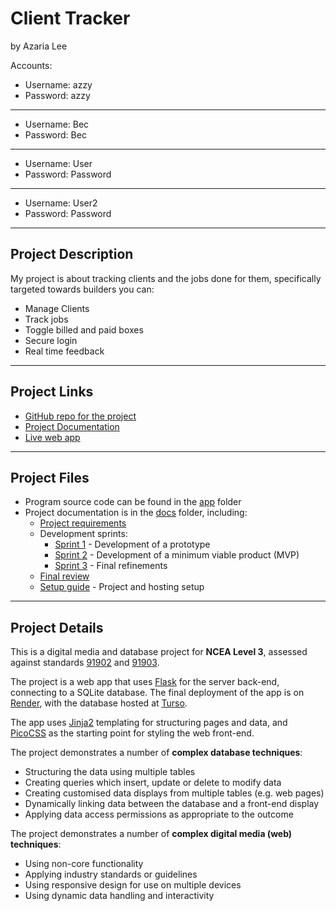 # Client Tracker

by Azaria Lee

Accounts:
   - Username: azzy
   - Password: azzy

---
   -  Username: Bec
   -  Password: Bec

---
   - Username: User
   - Password: Password

---
   - Username: User2
   - Password: Password

---

## Project Description

My project is about tracking clients and the jobs done for them, specifically targeted towards builders  you can:

- Manage Clients
- Track jobs
- Toggle billed and paid boxes
- Secure login
- Real time feedback


---

## Project Links

- [GitHub repo for the project](https://github.com/waimea-aalee/300dtd-client-tracker-project)
- [Project Documentation](https://waimea-aalee.github.io/300dtd-client-tracker-project/)
- [Live web app](https://three00dtd-client-tracker-project.onrender.com/login)


---

## Project Files

- Program source code can be found in the [app](app/) folder
- Project documentation is in the [docs](docs/) folder, including:
   - [Project requirements](docs/0-requirements.md)
   - Development sprints:
      - [Sprint 1](docs/1-sprint-1-prototype.md) - Development of a prototype
      - [Sprint 2](docs/2-sprint-2-mvp.md) - Development of a minimum viable product (MVP)
      - [Sprint 3](docs/3-sprint-3-refinement.md) - Final refinements
   - [Final review](docs/4-review.md)
   - [Setup guide](docs/setup.md) - Project and hosting setup

---

## Project Details

This is a digital media and database project for **NCEA Level 3**, assessed against standards [91902](docs/as91902.pdf) and [91903](docs/as91903.pdf).

The project is a web app that uses [Flask](https://flask.palletsprojects.com) for the server back-end, connecting to a SQLite database. The final deployment of the app is on [Render](https://render.com/), with the database hosted at [Turso](https://turso.tech/).

The app uses [Jinja2](https://jinja.palletsprojects.com/templates/) templating for structuring pages and data, and [PicoCSS](https://picocss.com/) as the starting point for styling the web front-end.

The project demonstrates a number of **complex database techniques**:
- Structuring the data using multiple tables
- Creating queries which insert, update or delete to modify data
- Creating customised data displays from multiple tables (e.g. web pages)
- Dynamically linking data between the database and a front-end display
- Applying data access permissions as appropriate to the outcome

The project demonstrates a number of **complex digital media (web) techniques**:
- Using non-core functionality
- Applying industry standards or guidelines
- Using responsive design for use on multiple devices
- Using dynamic data handling and interactivity


